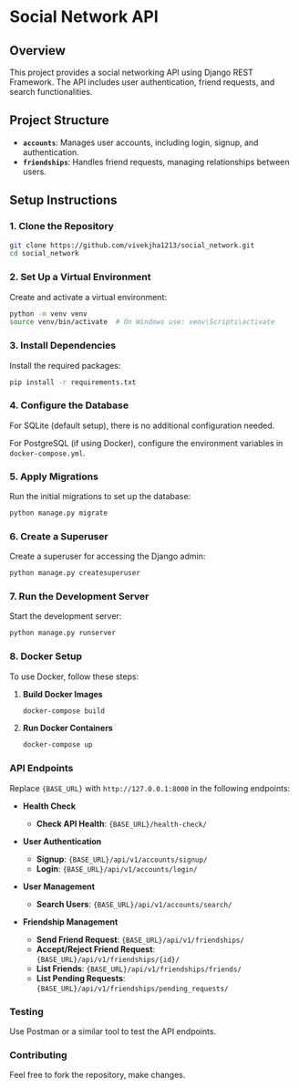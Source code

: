 # Social Network API

## Overview

This project provides a social networking API using Django REST Framework. The API includes user authentication, friend requests, and search functionalities.

## Project Structure

- **`accounts`**: Manages user accounts, including login, signup, and authentication.
- **`friendships`**: Handles friend requests, managing relationships between users.

## Setup Instructions

### **1. Clone the Repository**

```sh
git clone https://github.com/vivekjha1213/social_network.git
cd social_network
```

### **2. Set Up a Virtual Environment**

Create and activate a virtual environment:

```sh
python -m venv venv
source venv/bin/activate  # On Windows use: venv\Scripts\activate
```

### **3. Install Dependencies**

Install the required packages:

```sh
pip install -r requirements.txt
```

### **4. Configure the Database**

For SQLite (default setup), there is no additional configuration needed.

For PostgreSQL (if using Docker), configure the environment variables in `docker-compose.yml`.

### **5. Apply Migrations**

Run the initial migrations to set up the database:

```sh
python manage.py migrate
```

### **6. Create a Superuser**

Create a superuser for accessing the Django admin:

```sh
python manage.py createsuperuser
```

### **7. Run the Development Server**

Start the development server:

```sh
python manage.py runserver
```

### **8. Docker Setup**

To use Docker, follow these steps:

1. **Build Docker Images**

   ```sh
   docker-compose build
   ```

2. **Run Docker Containers**

   ```sh
   docker-compose up
   ```

### **API Endpoints**

Replace `{BASE_URL}` with `http://127.0.0.1:8000` in the following endpoints:

- **Health Check**
  - **Check API Health**: `{BASE_URL}/health-check/`

- **User Authentication**
  - **Signup**: `{BASE_URL}/api/v1/accounts/signup/`
  - **Login**: `{BASE_URL}/api/v1/accounts/login/`

- **User Management**
  - **Search Users**: `{BASE_URL}/api/v1/accounts/search/`
  
- **Friendship Management**
  - **Send Friend Request**: `{BASE_URL}/api/v1/friendships/`
  - **Accept/Reject Friend Request**: `{BASE_URL}/api/v1/friendships/{id}/`
  - **List Friends**: `{BASE_URL}/api/v1/friendships/friends/`
  - **List Pending Requests**: `{BASE_URL}/api/v1/friendships/pending_requests/`

### **Testing**

Use Postman or a similar tool to test the API endpoints. 

### **Contributing**

Feel free to fork the repository, make changes.
